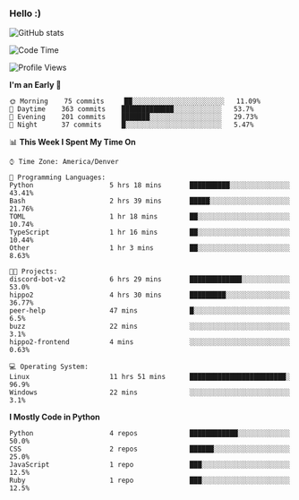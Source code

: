 ### Hello :)

![GitHub stats](https://github-readme-stats.vercel.app/api?username=neverabsolute&count_private=true&include_all_commits=true&bg_color=0D1117&text_color=F3F3F3&title_color=E1E1E1)

<!--START_SECTION:waka-->
![Code Time](http://img.shields.io/badge/Code%20Time-596%20hrs%2013%20mins-blue)

![Profile Views](http://img.shields.io/badge/Profile%20Views-1-blue)

**I'm an Early 🐤** 

```text
🌞 Morning    75 commits     ██░░░░░░░░░░░░░░░░░░░░░░░   11.09% 
🌆 Daytime    363 commits    █████████████░░░░░░░░░░░░   53.7% 
🌃 Evening    201 commits    ███████░░░░░░░░░░░░░░░░░░   29.73% 
🌙 Night      37 commits     █░░░░░░░░░░░░░░░░░░░░░░░░   5.47%

```


📊 **This Week I Spent My Time On** 

```text
⌚︎ Time Zone: America/Denver

💬 Programming Languages: 
Python                   5 hrs 18 mins       ██████████░░░░░░░░░░░░░░░   43.41% 
Bash                     2 hrs 39 mins       █████░░░░░░░░░░░░░░░░░░░░   21.76% 
TOML                     1 hr 18 mins        ██░░░░░░░░░░░░░░░░░░░░░░░   10.74% 
TypeScript               1 hr 16 mins        ██░░░░░░░░░░░░░░░░░░░░░░░   10.44% 
Other                    1 hr 3 mins         ██░░░░░░░░░░░░░░░░░░░░░░░   8.63%

🐱‍💻 Projects: 
discord-bot-v2           6 hrs 29 mins       █████████████░░░░░░░░░░░░   53.0% 
hippo2                   4 hrs 30 mins       █████████░░░░░░░░░░░░░░░░   36.77% 
peer-help                47 mins             █░░░░░░░░░░░░░░░░░░░░░░░░   6.5% 
buzz                     22 mins             ░░░░░░░░░░░░░░░░░░░░░░░░░   3.1% 
hippo2-frontend          4 mins              ░░░░░░░░░░░░░░░░░░░░░░░░░   0.63%

💻 Operating System: 
Linux                    11 hrs 51 mins      ████████████████████████░   96.9% 
Windows                  22 mins             ░░░░░░░░░░░░░░░░░░░░░░░░░   3.1%

```

**I Mostly Code in Python** 

```text
Python                   4 repos             ████████████░░░░░░░░░░░░░   50.0% 
CSS                      2 repos             ██████░░░░░░░░░░░░░░░░░░░   25.0% 
JavaScript               1 repo              ███░░░░░░░░░░░░░░░░░░░░░░   12.5% 
Ruby                     1 repo              ███░░░░░░░░░░░░░░░░░░░░░░   12.5%

```



<!--END_SECTION:waka-->
